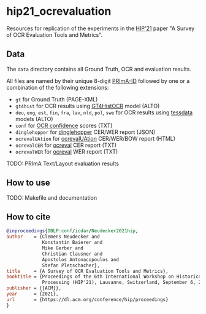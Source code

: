 # hip21_ocrevaluation

Resources for replication of the experiments in the [HIP'21](https://blog.sbb.berlin/hip2021/) paper "A Survey of OCR Evaluation Tools and Metrics".  

## Data

The `data` directory contains all Ground Truth, OCR and evaluation results. 

All files are named by their unique 8-digit [PRImA-ID](https://www.primaresearch.org/datasets) followed by one or a combination of the following extensions:  
* `gt` for Ground Truth (PAGE-XML)
* `gt4hist` for OCR results using [GT4HistOCR](https://github.com/tesseract-ocr/tesstrain/wiki/GT4HistOCR) model (ALTO)
* `deu`, `eng`, `est`, `fin`, `fra`, `lav`, `nld`, `pol`, `swe` for OCR results using [tessdata](https://github.com/tesseract-ocr/tessdata) models (ALTO)
* `conf` for [OCR confidence](https://github.com/cneud/alto-ocr-confidence) scores (TXT)
* `dinglehopper` for [dinglehopper](https://github.com/qurator-spk/dinglehopper) CER/WER report (JSON)
* `ocrevalUAtion` for [ocrevalUAtion](https://github.com/impactcentre/ocrevalUAtion) CER/WER/BOW report (HTML)
* `ocrevalCER` for [ocreval](https://github.com/eddieantonio/ocreval) CER report (TXT)
* `ocrevalWER` for [ocreval](https://github.com/eddieantonio/ocreval) WER report (TXT)

TODO: PRImA Text/Layout evaluation results

## How to use

TODO: Makefile and documentation

## How to cite
```bibtex
@inproceedings{DBLP:conf/icdar/Neudecker2021hip,
author    = {Clemens Neudecker and
             Konstantin Baierer and 
             Mike Gerber and
             Christian Clausner and
             Apostolos Antonacopoulos and
             Stefan Pletschacher},
title     = {A Survey of OCR Evaluation Tools and Metrics},
booktitle = {Proceedings of the 6th International Workshop on Historical Document Imaging and 
             Processing (HIP'21), Lausanne, Switzerland, September 6, 2021},
publisher = {{ACM}},
year      = {2021},
url       = {https://dl.acm.org/conference/hip/proceedings}
}
```
